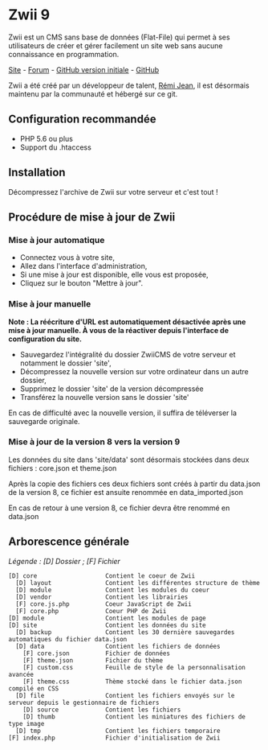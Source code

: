 # Zwii 9

Zwii est un CMS sans base de données (Flat-File) qui permet à ses utilisateurs de créer et gérer facilement un site web sans aucune connaissance en programmation.

[Site](http://zwiicms.com/) - [Forum](http://forum.zwiicms.com/) - [GitHub version initiale](https://github.com/remijean/ZwiiCMS/) - [GitHub](https://github.com/fredtempez/ZwiiCMS)

Zwii a été créé par un développeur de talent, [Rémi Jean](https://remijean.fr/), il est désormais maintenu par la communauté et hébergé sur ce git.


## Configuration recommandée

* PHP 5.6 ou plus
* Support du .htaccess

## Installation

Décompressez l'archive de Zwii sur votre serveur et c'est tout !


## Procédure de mise à jour de Zwii

### Mise à jour automatique

* Connectez vous à votre site,
* Allez dans l'interface d'administration,
* Si une mise à jour est disponible, elle vous est proposée,
* Cliquez sur le bouton "Mettre à jour".

### Mise à jour manuelle

**Note : La réécriture d'URL est automatiquement désactivée après une mise à jour manuelle. À vous de la réactiver depuis l'interface de configuration du site.**

* Sauvegardez l'intégralité du dossier ZwiiCMS de votre serveur et notamment le dossier 'site',
* Décompressez la nouvelle version sur votre ordinateur dans un autre dossier,
* Supprimez le dossier 'site' de la version décompressée
* Transférez la nouvelle version sans le dossier 'site'

En cas de difficulté avec la nouvelle version, il suffira de téléverser la sauvegarde originale.

### Mise à jour de la version 8 vers la version 9

Les données du site dans 'site/data' sont désormais stockées dans deux fichiers : core.json et theme.json

Après la copie des fichiers ces deux fichiers sont créés à partir du data.json de la version 8, ce fichier est ansuite renommée en data_imported.json

En cas de retour à une version 8, ce fichier devra être renommé en data.json

## Arborescence générale

*Légende : [D] Dossier ; [F] Fichier*

```text
[D] core                   Contient le coeur de Zwii
  [D] layout               Contient les différentes structure de thème
  [D] module               Contient les modules du coeur
  [D] vendor               Contient les librairies
  [F] core.js.php          Coeur JavaScript de Zwii
  [F] core.php             Coeur PHP de Zwii
[D] module                 Contient les modules de page
[D] site                   Contient les données du site
  [D] backup               Contient les 30 dernière sauvegardes automatiques du fichier data.json
  [D] data                 Contient les fichiers de données
    [F] core.json          Fichier de données
    [F] theme.json         Fichier du thème
    [F] custom.css         Feuille de style de la personnalisation avancée
    [F] theme.css          Thème stocké dans le fichier data.json compilé en CSS
  [D] file                 Contient les fichiers envoyés sur le serveur depuis le gestionnaire de fichiers
    [D] source             Contient les fichiers
    [D] thumb              Contient les miniatures des fichiers de type image
  [D] tmp                  Contient les fichiers temporaire
[F] index.php              Fichier d'initialisation de Zwii
```
